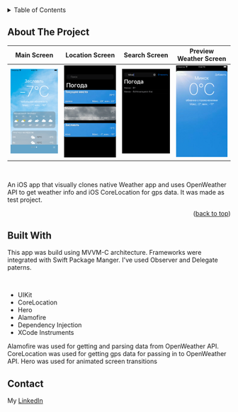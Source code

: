 <a name="readme-top"></a>

<!-- PROJECT LOGO -->
<br />

<!-- TABLE OF CONTENTS -->
<details>
  <summary>Table of Contents</summary>
  <ol>
    <li>
      <a href="#about-the-project">About The Project</a>
      <ul>
        <li><a href="#built-with">Built With</a></li>
      </ul>
    </li>
    <li><a href="#contact">Contact</a></li>
  </ol>
</details>

## About The Project

| Main Screen | Location Screen | Search Screen | Preview Weather Screen |
| --- | --- | --- | --- |
| <img src="Images/MainScreen.png" alt="Main screen"> | <img src="Images/LocationsScreen.png" alt="Location Screen"> | <img src="Images/SearchScreen.png" alt="Search Screen"> | <img src="Images/PreviewWeatherScreen.png" alt="Preview Weather Screen"> |

<br>
<p>An iOS app that visually clones native Weather app and uses OpenWeather API to get weather info and iOS CoreLocation for gps data. It was made as test project.
</p>
<p align="right">(<a href="#readme-top">back to top</a>)</p>

## Built With

<p>This app was build using MVVM-C architecture. Frameworks were integrated with Swift Package Manger. I've used Observer and Delegate paterns.</p>
<br>
<ul>
    <li>UIKit</li>
  <li>CoreLocation</li>
  <li>Hero</li>
    <li>Alamofire</li>
    <li>Dependency Injection</li>
    <li>XCode Instruments</li>
</ul>

<p>Alamofire was used for getting and parsing data from OpenWeather API. CoreLocation was used for getting gps data for passing in to OpenWeather API.
Hero was used for animated screen transitions</p>

## Contact
My [LinkedIn](https://www.linkedin.com/in/nicktsaruk/)
